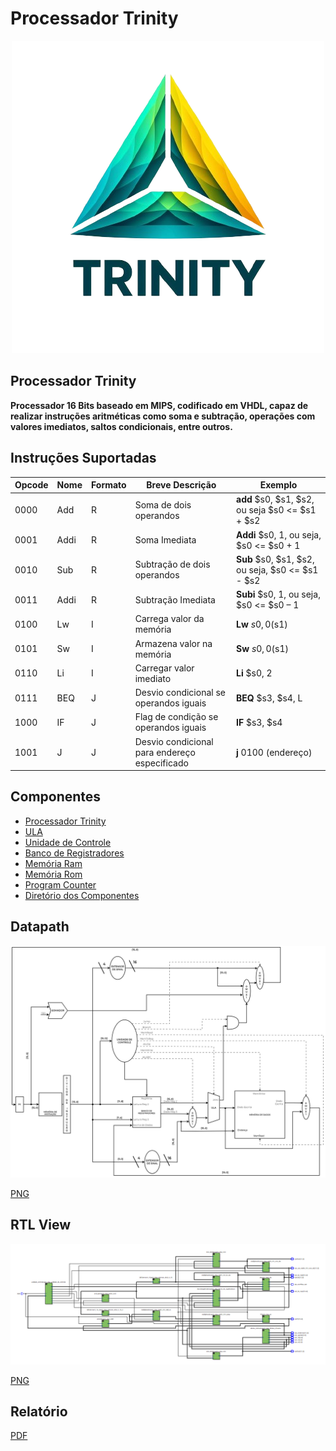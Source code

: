 # Processador Trinity

<p align="center">
  <img width="500" height="500" src="https://github.com/VicenteSam/AOC_VIcenteWilliamRafael_UFRR_2023/blob/main/logo/logo%20trinity.png">
</p>

## Processador Trinity

**Processador 16 Bits baseado em MIPS, codificado em VHDL, capaz de realizar instruções aritméticas como soma e subtração, operações com valores imediatos, saltos condicionais, entre outros.**

## Instruções Suportadas

| **Opcode** | **Nome** | **Formato** | **Breve Descrição**                           | **Exemplo**                                         |
| ---------- | -------- | ----------- | --------------------------------------------- | --------------------------------------------------- |
| 0000       | Add      | R           | Soma de dois operandos                        | **add** $s0, $s1, $s2, ou seja $s0 <= $s1 + $s2 |
| 0001       | Addi     | R           | Soma Imediata                                 | **Addi** $s0, 1, ou seja, $s0 <= $s0 + 1            |
| 0010       | Sub      | R           | Subtração de dois operandos                   | **Sub** $s0, $s1, $s2, ou seja, $s0 <= $s1 - $s2 |
| 0011       | Addi     | R           | Subtração Imediata                            | **Subi** $s0, 1, ou seja, $s0 <= $s0 – 1            |
| 0100       | Lw       | I           | Carrega valor da memória                      | **Lw** $s0, 0($s1)                                  |
| 0101       | Sw       | I           | Armazena valor na memória                     | **Sw** $s0, 0($s1)                                  |
| 0110       | Li       | I           | Carregar valor imediato                       | **Li** $s0, 2                                       |
| 0111       | BEQ      | J           | Desvio condicional se operandos iguais        | **BEQ** $s3, $s4, L                                 |
| 1000       | IF       | J           | Flag de condição se operandos iguais          | **IF** $s3, $s4                                     |
| 1001       | J        | J           | Desvio condicional para endereço especificado | **j** 0100 (endereço)                                          |


##  Componentes

- [Processador Trinity](https://github.com/VicenteSam/AOC_VIcenteWilliamRafael_UFRR_2023/blob/main/Componentes/Trinity.vhd)
 - [ULA](https://github.com/VicenteSam/AOC_VIcenteWilliamRafael_UFRR_2023/blob/main/Componentes/ula.vhd)
 - [Unidade de Controle](https://github.com/VicenteSam/AOC_VIcenteWilliamRafael_UFRR_2023/blob/main/Componentes/unidade_controle.vhd)
- [Banco de Registradores](https://github.com/VicenteSam/AOC_VIcenteWilliamRafael_UFRR_2023/blob/main/Componentes/bancoRegistradores.vhd)
- [Memória Ram](https://github.com/VicenteSam/AOC_VIcenteWilliamRafael_UFRR_2023/blob/main/Componentes/ram_memory.vhd)
- [Memória Rom](https://github.com/VicenteSam/AOC_VIcenteWilliamRafael_UFRR_2023/blob/main/Componentes/rom_memory.vhd)
- [Program Counter](https://github.com/VicenteSam/AOC_VIcenteWilliamRafael_UFRR_2023/blob/main/Componentes/PC.vhd)
- [Diretório dos Componentes](https://github.com/VicenteSam/AOC_VIcenteWilliamRafael_UFRR_2023/tree/main/Componentes)

## Datapath

![Datapath Processador Trinity](https://github.com/VicenteSam/AOC_VIcenteWilliamRafael_UFRR_2023/blob/main/datapath/datapath.png)

[PNG](https://github.com/VicenteSam/AOC_VIcenteWilliamRafael_UFRR_2023/blob/main/datapath/datapath.png)
 

##  RTL View
![RTL View Processador Trinity](https://github.com/VicenteSam/AOC_VIcenteWilliamRafael_UFRR_2023/blob/main/RTL%20View/rtl%20view.png)
 
 [PNG](https://github.com/VicenteSam/AOC_VIcenteWilliamRafael_UFRR_2023/blob/main/RTL%20View/rtl%20view.png)
 

## Relatório

[PDF](https://github.com/VicenteSam/AOC_VIcenteWilliamRafael_UFRR_2023/blob/main/Relatorio/Relatorio_Processador_Trinity.pdf)
